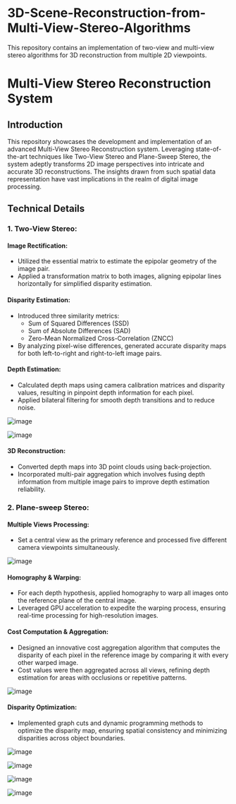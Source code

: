 # 3D-Scene-Reconstruction-from-Multi-View-Stereo-Algorithms
This repository contains an implementation of two-view and multi-view stereo algorithms for 3D reconstruction from multiple 2D viewpoints. 


# Multi-View Stereo Reconstruction System

## Introduction

This repository showcases the development and implementation of an advanced Multi-View Stereo Reconstruction system. Leveraging state-of-the-art techniques like Two-View Stereo and Plane-Sweep Stereo, the system adeptly transforms 2D image perspectives into intricate and accurate 3D reconstructions. The insights drawn from such spatial data representation have vast implications in the realm of digital image processing.




## Technical Details

### 1. Two-View Stereo:

#### Image Rectification:
- Utilized the essential matrix to estimate the epipolar geometry of the image pair.
- Applied a transformation matrix to both images, aligning epipolar lines horizontally for simplified disparity estimation.

#### Disparity Estimation:
- Introduced three similarity metrics:
  - Sum of Squared Differences (SSD)
  - Sum of Absolute Differences (SAD)
  - Zero-Mean Normalized Cross-Correlation (ZNCC)
- By analyzing pixel-wise differences, generated accurate disparity maps for both left-to-right and right-to-left image pairs.

#### Depth Estimation:
- Calculated depth maps using camera calibration matrices and disparity values, resulting in pinpoint depth information for each pixel.
- Applied bilateral filtering for smooth depth transitions and to reduce noise.

![image](https://github.com/Saibernard/3D-Scene-Reconstruction-from-Multi-View-Stereo-Algorithms/assets/112599512/5d077ee8-5552-498b-aad8-820b89171f0b)

![image](https://github.com/Saibernard/3D-Scene-Reconstruction-from-Multi-View-Stereo-Algorithms/assets/112599512/4cd1aad7-46b9-45e0-bce8-ef8daab737f4)


#### 3D Reconstruction:
- Converted depth maps into 3D point clouds using back-projection.
- Incorporated multi-pair aggregation which involves fusing depth information from multiple image pairs to improve depth estimation reliability.

### 2. Plane-sweep Stereo:

#### Multiple Views Processing:
- Set a central view as the primary reference and processed five different camera viewpoints simultaneously.

![image](https://github.com/Saibernard/3D-Scene-Reconstruction-from-Multi-View-Stereo-Algorithms/assets/112599512/8dd5f5b8-38bf-43c9-b7ce-1da2b49bcbfd)



#### Homography & Warping:
- For each depth hypothesis, applied homography to warp all images onto the reference plane of the central image.
- Leveraged GPU acceleration to expedite the warping process, ensuring real-time processing for high-resolution images.

#### Cost Computation & Aggregation:
- Designed an innovative cost aggregation algorithm that computes the disparity of each pixel in the reference image by comparing it with every other warped image.
- Cost values were then aggregated across all views, refining depth estimation for areas with occlusions or repetitive patterns.

![image](https://github.com/Saibernard/3D-Scene-Reconstruction-from-Multi-View-Stereo-Algorithms/assets/112599512/edc04a40-e61f-4145-8153-cadb60094292)

#### Disparity Optimization:
- Implemented graph cuts and dynamic programming methods to optimize the disparity map, ensuring spatial consistency and minimizing disparities across object boundaries.

![image](https://github.com/Saibernard/3D-Scene-Reconstruction-from-Multi-View-Stereo-Algorithms/assets/112599512/ab43f43f-e754-40a7-a9a3-de2fa6aee5b5)

![image](https://github.com/Saibernard/3D-Scene-Reconstruction-from-Multi-View-Stereo-Algorithms/assets/112599512/bf88b0b1-d47b-4aa8-ada9-6c4bfa1189ea)

![image](https://github.com/Saibernard/3D-Scene-Reconstruction-from-Multi-View-Stereo-Algorithms/assets/112599512/9ede7887-db1c-452b-80cb-d448462cf129)


![image](https://github.com/Saibernard/3D-Scene-Reconstruction-from-Multi-View-Stereo-Algorithms/assets/112599512/7c42796e-1489-47ba-a551-57bfc518a5b3)
